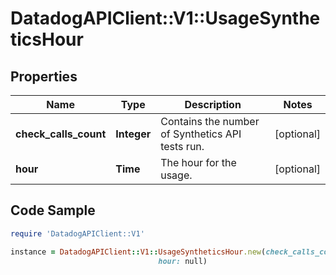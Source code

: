 # DatadogAPIClient::V1::UsageSyntheticsHour

## Properties

Name | Type | Description | Notes
------------ | ------------- | ------------- | -------------
**check_calls_count** | **Integer** | Contains the number of Synthetics API tests run. | [optional] 
**hour** | **Time** | The hour for the usage. | [optional] 

## Code Sample

```ruby
require 'DatadogAPIClient::V1'

instance = DatadogAPIClient::V1::UsageSyntheticsHour.new(check_calls_count: null,
                                 hour: null)
```


